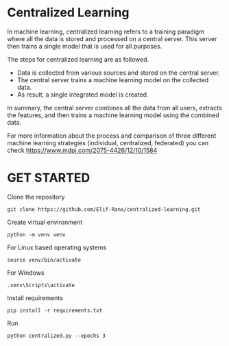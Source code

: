 # Centralized Learning
In machine learning, centralized learning refers to a training paradigm where all the data is stored and processed on a central server. This server then trains a single model that is used for all purposes.

The steps for centralized learning are as followed.
  - Data is collected from various sources and stored on the central server.
  - The central server trains a machine learning model on the collected data.
  - As result, a single integrated model is created.

In summary, the central server combines all the data from all users, extracts the features, and then trains a machine learning model using the combined data.

For more information about the process and comparison of three different machine learning strategies (individual, centralized, federated) you can check https://www.mdpi.com/2075-4426/12/10/1584

# GET STARTED
Clone the repository
```
git clone https://github.com/Elif-Rana/centralized-learning.git
```

Create virtual environment
```
python -m venv venv
```

For Linux based operating systems
```
source venv/bin/activate
```

For Windows
```
.venv\Scripts\activate
```

Install requirements
```
pip install -r requirements.txt
```

Run
```
python centralized.py --epochs 3
```
